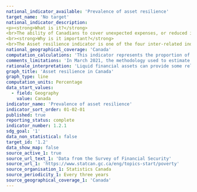 ```yaml
---
national_indicator_available: 'Prevalence of asset resilience'
target_name: 'No target'
national_indicator_description: 
<p><strong>What is it?</strong>
<br>The ability of Canadians to cover unexpected expenses, or reduced income, by drawing from assets (e.g. a bank account) for a period of three months. (Savings of approximately $6,000 for the three months, based on the low income measure estimate for 2019.)
<br><strong>Why is it important?</strong>
<br>The Asset resilience indicator is one of the four inter-related indicators found in the Resilience and Security pillar of Opportunity for All – Canada's First Poverty Reduction Strategy. The indicators in the Resilience and Security pillar are meant to track the progress of initiatives used to support the middle class by protecting Canadians from falling into poverty and by supporting income security and resilience.</p>
national_geographical_coverage: 'Canada' 
computation_calculations: 'This indicator represents the proportion of people who have enough liquid financial assets to cover at least three months of the low income measure. Liquid financial assets include bank accounts, term deposits, treasury bills, tax-free savings accounts, stocks and bonds (in mutual funds or not), and registered retirement savings plans.'
comments_limitations: 'In March 2021, the methodology used to estimate the asset resilience indicator was updated to include data from 2019. Historical data was also updated to ensure comparability over time.'
rationale_interpretation: 'Liquid financial assets can provide some relief for families faced with a disruption to their primary source of income, so they can continue to meet their essential needs and financial obligations. Therefore, families with lower liquid financial assets may be more vulnerable to a disruption in income than families with higher liquid financial assets.'
graph_title: 'Asset resilience in Canada'
graph_type: line
computation_units: Percentage
data_start_values:
  - field: Geography
    value: Canada
indicator_name: 'Prevalence of asset resilience'
indicator_sort_order: 01-02-01
published: true
reporting_status: complete
indicator_number: 1.2.1
sdg_goal: '1'
data_non_statistical: false
target_id: '1.2'
data_show_map: false
source_active_1: true
source_url_text_1: 'Data from the Survey of Financial Security'
source_url_1: 'https://www.statcan.gc.ca/eng/topics-start/poverty'
source_organisation_1: Statistics Canada
source_periodicity_1: Every three years
source_geographical_coverage_1: 'Canada'
---
```

